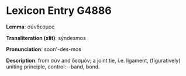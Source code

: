 # Lexicon Entry G4886

**Lemma**: σύνδεσμος

**Transliteration (xlit)**: sýndesmos

**Pronunciation**: soon'-des-mos

**Description**:
from σύν and δεσμόν; a joint tie, i.e. ligament, (figuratively) uniting principle, control:--band, bond.
